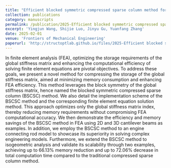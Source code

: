 ```yaml
---
title: "Efficient blocked symmetric compressed sparse column method for finite element analysis"
collection: publications
category: manuscripts
permalink: /publication/2025-Efficient blocked symmetric compressed sparse column method for finite element analysis
excerpt: 'Yingjun Wang, Shijie Luo, Jinyu Gu, Yuanfang Zhang'
date: 2025-02-01
venue: 'Frontiers of Mechanical Engineering'
paperurl: 'http://structoptlab.github.io/files/2025-Efficient blocked symmetric compressed sparse column method for finite element analysis.pdf'
---
```

In finite element analysis (FEA), optimizing the storage requirements of the global stiffness matrix and enhancing the computational efficiency of solving finite element equations are pivotal objectives. To address these goals, we present a novel method for compressing the storage of the global stiffness matrix, aimed at minimizing memory consumption and enhancing FEA efficiency. This method leverages the block symmetry of the global stiffness matrix, hence named the blocked symmetric compressed sparse column (BSCSC) method. We also detail the implementation scheme of the BSCSC method and the corresponding finite element equation solution method. This approach optimizes only the global stiffness matrix index, thereby reducing memory requirements without compromising FEA computational accuracy. We then demonstrate the efficiency and memory savings of the BSCSC method in FEA using 2D and 3D cantilever beams as examples. In addition, we employ the BSCSC method to an engine connecting rod model to showcase its superiority in solving complex engineering models. Furthermore, we extend the BSCSC method to isogeometric analysis and validate its scalability through two examples, achieving up to 66.13% memory reduction and up to 72.06% decrease in total computation time compared to the traditional compressed sparse column method.
